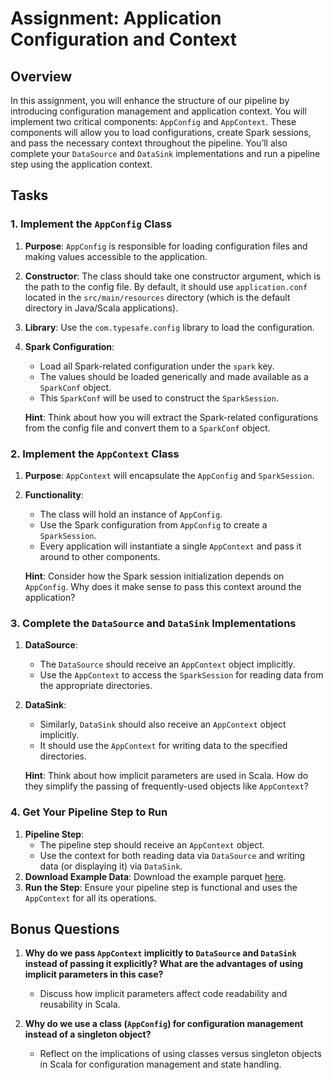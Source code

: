 # Assignment: Application Configuration and Context

## Overview

In this assignment, you will enhance the structure of our pipeline by introducing configuration management and application context. You will implement two critical components: `AppConfig` and `AppContext`. These components will allow you to load configurations, create Spark sessions, and pass the necessary context throughout the pipeline. You’ll also complete your `DataSource` and `DataSink` implementations and run a pipeline step using the application context.

## Tasks

### 1. Implement the `AppConfig` Class

1. **Purpose**: `AppConfig` is responsible for loading configuration files and making values accessible to the application.
2. **Constructor**: The class should take one constructor argument, which is the path to the config file. By default, it should use `application.conf` located in the `src/main/resources` directory (which is the default directory in Java/Scala applications).
3. **Library**: Use the `com.typesafe.config` library to load the configuration.
4. **Spark Configuration**:
   - Load all Spark-related configuration under the `spark` key.
   - The values should be loaded generically and made available as a `SparkConf` object.
   - This `SparkConf` will be used to construct the `SparkSession`.

   **Hint**: Think about how you will extract the Spark-related configurations from the config file and convert them to a `SparkConf` object.

### 2. Implement the `AppContext` Class

1. **Purpose**: `AppContext` will encapsulate the `AppConfig` and `SparkSession`.
2. **Functionality**:
   - The class will hold an instance of `AppConfig`.
   - Use the Spark configuration from `AppConfig` to create a  `SparkSession`.
   - Every application will instantiate a single `AppContext` and pass it around to other components.

   **Hint**: Consider how the Spark session initialization depends on `AppConfig`. Why does it make sense to pass this context around the application?

### 3. Complete the `DataSource` and `DataSink` Implementations

1. **DataSource**:
   - The `DataSource` should receive an `AppContext` object implicitly.
   - Use the `AppContext` to access the `SparkSession` for reading data from the appropriate directories.
2. **DataSink**:
   - Similarly, `DataSink` should also receive an `AppContext` object implicitly.
   - It should use the `AppContext` for writing data to the specified directories.

   **Hint**: Think about how implicit parameters are used in Scala. How do they simplify the passing of frequently-used objects like `AppContext`?

### 4. Get Your Pipeline Step to Run

1. **Pipeline Step**:
   - The pipeline step should receive an `AppContext` object.
   - Use the context for both reading data via `DataSource` and writing data (or displaying it) via `DataSink`.
2. **Download Example Data**: Download the example parquet [here](https://drive.google.com/drive/folders/1FHo133ScOft44a914stS_l182yosO-A4?usp=drive_link).
3. **Run the Step**: Ensure your pipeline step is functional and uses the `AppContext` for all its operations.

## Bonus Questions

1. **Why do we pass `AppContext` implicitly to `DataSource` and `DataSink` instead of passing it explicitly? What are the advantages of using implicit parameters in this case?**
   - Discuss how implicit parameters affect code readability and reusability in Scala.

2. **Why do we use a class (`AppConfig`) for configuration management instead of a singleton object?**
   - Reflect on the implications of using classes versus singleton objects in Scala for configuration management and state handling.
